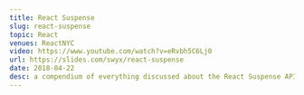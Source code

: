 ```yaml
---
title: React Suspense
slug: react-suspense
topic: React
venues: ReactNYC
video: https://www.youtube.com/watch?v=eRvbh5C6Lj0
url: https://slides.com/swyx/react-suspense
date: 2018-04-22
desc: a compendium of everything discussed about the React Suspense API
---
```

